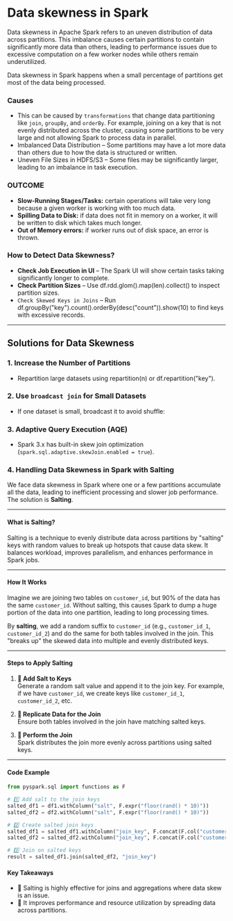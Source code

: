# Data skewness in Spark
Data skewness in Apache Spark refers to an uneven distribution of data across partitions. This imbalance causes certain partitions to contain significantly more data than others, leading to performance issues due to excessive computation on a few worker nodes while others remain underutilized.

Data skewness in Spark happens when a small percentage of partitions get most of the data being processed.

### Causes
- This can be caused by `transformations` that change data partitioning like `join`, `groupBy`, and `orderBy`. For example, joining on a key that is not evenly distributed across the cluster, causing some partitions to be very large and not allowing Spark to process data in parallel.
- Imbalanced Data Distribution – Some partitions may have a lot more data than others due to how the data is structured or written.
- Uneven File Sizes in HDFS/S3 – Some files may be significantly larger, leading to an imbalance in task execution.

### OUTCOME
- **Slow-Running Stages/Tasks:** certain operations will take very long because a given worker is working with too much data.
- **Spilling Data to Disk:** if data does not fit in memory on a worker, it will be written to disk which takes much longer.
- **Out of Memory errors:** if worker runs out of disk space, an error is thrown.

### How to Detect Data Skewness?
- **Check Job Execution in UI** – The Spark UI will show certain tasks taking significantly longer to complete.
- **Check Partition Sizes** – Use df.rdd.glom().map(len).collect() to inspect partition sizes.
- `Check Skewed Keys in Joins` – Run df.groupBy("key").count().orderBy(desc("count")).show(10) to find keys with excessive records.

------

## Solutions for Data Skewness

### 1. Increase the Number of Partitions
- Repartition large datasets using repartition(n) or df.repartition("key").

### 2. Use `broadcast join` for Small Datasets
- If one dataset is small, broadcast it to avoid shuffle:

### 3. Adaptive Query Execution (AQE)
- Spark 3.x has built-in skew join optimization (`spark.sql.adaptive.skewJoin.enabled = true`).

### 4. Handling Data Skewness in Spark with Salting

We face data skewness in Spark where one or a few partitions accumulate all the data, leading to inefficient processing and slower job performance. The solution is **Salting**.

---

#### What is Salting?

Salting is a technique to evenly distribute data across partitions by "salting" keys with random values to break up hotspots that cause data skew. It balances workload, improves parallelism, and enhances performance in Spark jobs.

---

#### How It Works

Imagine we are joining two tables on `customer_id`, but 90% of the data has the same `customer_id`. Without salting, this causes Spark to dump a huge portion of the data into one partition, leading to long processing times.

By **salting**, we add a random suffix to `customer_id` (e.g., `customer_id_1`, `customer_id_2`) and do the same for both tables involved in the join. This "breaks up" the skewed data into multiple and evenly distributed keys.

---

#### Steps to Apply Salting

1. **📍 Add Salt to Keys**  
   Generate a random salt value and append it to the join key. For example, if we have `customer_id`, we create keys like `customer_id_1`, `customer_id_2`, etc.

2. **📍 Replicate Data for the Join**  
   Ensure both tables involved in the join have matching salted keys. 

3. **📍 Perform the Join**  
   Spark distributes the join more evenly across partitions using salted keys.

---

#### Code Example

```python
from pyspark.sql import functions as F

# 1️⃣ Add salt to the join keys
salted_df1 = df1.withColumn("salt", F.expr("floor(rand() * 10)"))
salted_df2 = df2.withColumn("salt", F.expr("floor(rand() * 10)"))

# 2️⃣ Create salted join keys
salted_df1 = salted_df1.withColumn("join_key", F.concat(F.col("customer_id"), F.col("salt")))
salted_df2 = salted_df2.withColumn("join_key", F.concat(F.col("customer_id"), F.col("salt")))

# 3️⃣ Join on salted keys
result = salted_df1.join(salted_df2, "join_key")
```

#### Key Takeaways

- 🔸 Salting is highly effective for joins and aggregations where data skew is an issue.
- 🔸 It improves performance and resource utilization by spreading data across partitions.